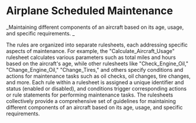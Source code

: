 # Airplane Scheduled Maintenance

_Maintaining different components of an aircraft based on its age, usage, and specific requirements.
_

The rules are organized into separate rulesheets, each addressing specific aspects of maintenance. For example, the "Calculate_Aircraft_Usage" rulesheet calculates various parameters such as total miles and hours based on the aircraft's age, while other rulesheets like "Check_Engine_Oil," "Change_Engine_Oil," "Change_Tires," and others specify conditions and actions for maintenance tasks such as oil checks, oil changes, tire changes, and more. Each rule within a rulesheet is assigned a unique identifier and status (enabled or disabled), and conditions trigger corresponding actions or rule statements for performing maintenance tasks. The rulesheets collectively provide a comprehensive set of guidelines for maintaining different components of an aircraft based on its age, usage, and specific requirements.


